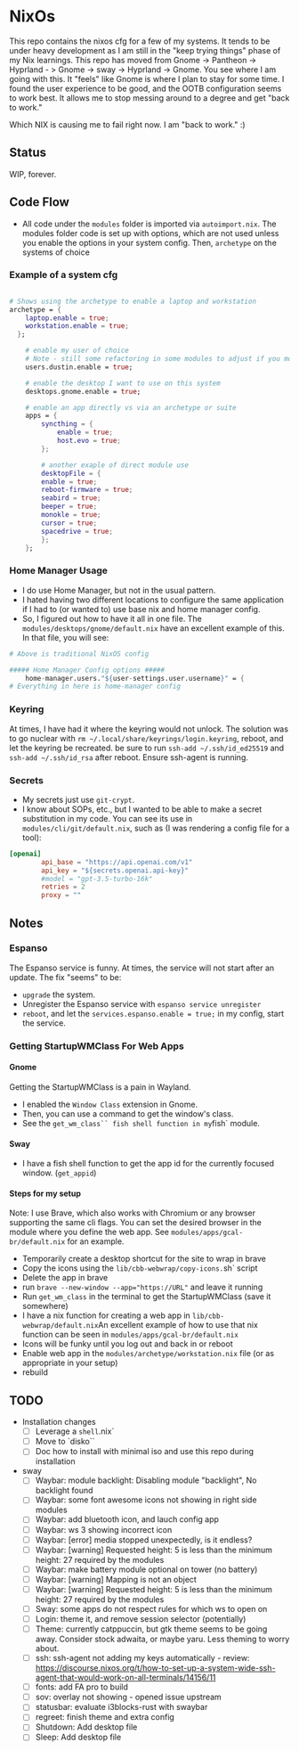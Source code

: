 # NixOs

This repo contains the nixos cfg for a few of my systems. It tends to be under heavy development as I am still in the "keep trying things" phase of my Nix learnings. This repo has moved from Gnome -> Pantheon -> Hyprland - > Gnome -> sway -> Hyprland -> Gnome. You see where I am going with this. It "feels" like Gnome is where I plan to stay for some time. I found the user experience to be good, and the OOTB configuration seems to work best. It allows me to stop messing around to a degree and get "back to work."

Which NIX is causing me to fail right now. I am "back to work." :)

## Status

WIP, forever.

## Code Flow

- All code under the `modules` folder is imported via `autoimport.nix`. The modules folder code is set up with options, which are not used unless you enable the options in your system config.
Then, `archetype` on the systems of choice

### Example of a system cfg

```nix

# Shows using the archetype to enable a laptop and workstation
archetype = {
    laptop.enable = true;
    workstation.enable = true;
  };

    # enable my user of choice
    # Note - still some refactoring in some modules to adjust if you move from a "dustin" user to an additional user or different user
    users.dustin.enable = true;

    # enable the desktop I want to use on this system
    desktops.gnome.enable = true;

    # enable an app directly vs via an archetype or suite
    apps = {
        syncthing = {
            enable = true;
            host.evo = true;
        };

        # another exaple of direct module use
        desktopFile = {
        enable = true;
        reboot-firmware = true;
        seabird = true;
        beeper = true;
        monokle = true;
        cursor = true;
        spacedrive = true;
        };
    };
```

### Home Manager Usage

- I do use Home Manager, but not in the usual pattern.
- I hated having two different locations to configure the same application if I had to (or wanted to) use base nix and home manager config.
- So, I figured out how to have it all in one file.
  The `modules/desktops/gnome/default.nix` have an excellent example of this. In that file, you will see:

```nix
# Above is traditional NixOS config

##### Home Manager Config options #####
    home-manager.users."${user-settings.user.username}" = {
# Everything in here is home-manager config
```

### Keyring

At times, I have had it where the keyring would not unlock. The solution was to go nuclear with `rm ~/.local/share/keyrings/login.keyring`, reboot, and let the keyring be recreated.
be sure to run `ssh-add ~/.ssh/id_ed25519` and `ssh-add ~/.ssh/id_rsa` after reboot. Ensure ssh-agent is running.

### Secrets

- My secrets just use `git-crypt`.
- I know about SOPs, etc., but I wanted to be able to make a secret substitution in my code.
  You can see its use in `modules/cli/git/default.nix`, such as (I was rendering a config file for a tool):

```toml
[openai]
        api_base = "https://api.openai.com/v1"
        api_key = "${secrets.openai.api-key}"
        #model = "gpt-3.5-turbo-16k"
        retries = 2
        proxy = ""
```

## Notes

### Espanso

The Espanso service is funny. At times, the service will not start after an update. The fix "seems" to be:

- `upgrade` the system.
- Unregister the Espanso service with `espanso service unregister`
- `reboot`, and let the `services.espanso.enable = true;` in my config, start the service.

### Getting StartupWMClass For Web Apps

#### Gnome

Getting the StartupWMClass is a pain in Wayland.

- I enabled the `Window Class` extension in Gnome.
- Then, you can use a command to get the window's class.
- See the `get_wm_class`` fish shell function in my`fish` module.

#### Sway

- I have a fish shell function to get the app id for the currently focused window. (`get_appid`)

#### Steps for my setup

Note: I use Brave, which also works with Chromium or any browser supporting the same cli flags. You can set the desired browser in the module where you define the web app. See `modules/apps/gcal-br/default.nix` for an example.

- Temporarily create a desktop shortcut for the site to wrap in brave
- Copy the icons using the `lib/cbb-webwrap/copy-icons.`sh` script
- Delete the app in brave
- run `brave --new-window --app="https://URL"` and leave it running
- Run `get_wm_class` in the terminal to get the StartupWMClass (save it somewhere)
- I have a nix function for creating a web app in `lib/cbb-webwrap/default.nix`An excellent example of how to use that nix function can be seen in `modules/apps/gcal-br/default.nix`
- Icons will be funky until you log out and back in or reboot
- Enable web app in the `modules/archetype/workstation.nix` file (or as appropriate in your setup)
- rebuild

## TODO

- Installation changes
    - [ ] Leverage a `shell`.nix`
    - [ ] Move to `disko``
    - [ ] Doc how to install with minimal iso and use this repo during installation
- sway
    - [ ] Waybar: module backlight: Disabling module "backlight", No backlight found
    - [ ] Waybar: some font awesome icons not showing in right side modules
    - [ ] Waybar: add bluetooth icon, and lauch config app
    - [ ] Waybar: ws 3 showing incorrect icon
    - [ ] Waybar: [error] media stopped unexpectedly, is it endless?
    - [ ] Waybar: [warning] Requested height: 5 is less than the minimum height: 27 required by the modules
    - [ ] Waybar: make battery module optional on tower (no battery)
    - [ ] Waybar: [warning] Mapping is not an object
    - [ ] Waybar: [warning] Requested height: 5 is less than the minimum height: 27 required by the modules
    - [ ] Sway: some apps do not respect rules for which ws to open on
    - [ ] Login: theme it, and remove session selector (potentially)
    - [ ] Theme: currently catppuccin, but gtk theme seems to be going away. Consider stock adwaita, or maybe yaru. Less theming to worry about.
    - [ ] ssh: ssh-agent not adding my keys automatically - review: <https://discourse.nixos.org/t/how-to-set-up-a-system-wide-ssh-agent-that-would-work-on-all-terminals/14156/11>
    - [ ] fonts: add FA pro to build
    - [ ] sov: overlay not showing - opened issue upstream
    - [ ] statusbar: evaluate i3blocks-rust with swaybar
    - [ ] regreet: finish theme and extra config
    - [ ] Shutdown: Add desktop file
    - [ ] Sleep: Add desktop file
